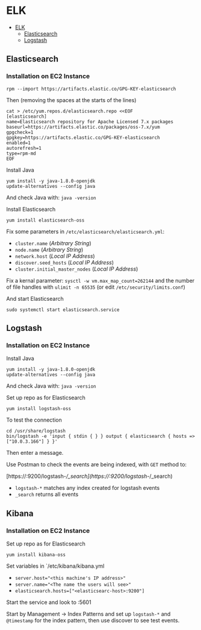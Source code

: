 # ELK

* [ELK](#ELK)
  * [Elasticsearch](#Elasticsearch)
  * [Logstash](#Logstash)



## Elasticsearch
### Installation on EC2 Instance

```
rpm --import https://artifacts.elastic.co/GPG-KEY-elasticsearch
```

Then (removing the spaces at the starts of the lines)

```
cat > /etc/yum.repos.d/elasticsearch.repo <<EOF
[elasticsearch]
name=Elasticsearch repository for Apache Licensed 7.x packages
baseurl=https://artifacts.elastic.co/packages/oss-7.x/yum
gpgcheck=1
gpgkey=https://artifacts.elastic.co/GPG-KEY-elasticsearch
enabled=1
autorefresh=1
type=rpm-md
EOF
```

Install Java

```
yum install -y java-1.8.0-openjdk
update-alternatives --config java
```

And check Java with: `java -version`

Install Elasticsearch
```
yum install elasticsearch-oss
```

Fix some parameters in `/etc/elasticsearch/elasticsearch.yml`:

* `cluster.name` (*Arbitrary String*)
* `node.name` (*Arbitrary String*)
* `network.host` (*Local IP Address*)
* `discover.seed_hosts` (*Local IP Address*)
* `cluster.initial_master_nodes` (*Local IP Address*)

Fix a kernal parameter: `sysctl -w vm.max_map_count=262144` and the number of file handles with `ulimit -n 65535` (or edit `/etc/security/limits.conf`)

And start Elasticsearch

```
sudo systemctl start elasticsearch.service
```

## Logstash
### Installation on EC2 Instance

Install Java

```
yum install -y java-1.8.0-openjdk
update-alternatives --config java
```

And check Java with: `java -version`

Set up repo as for Elasticsearch

```
yum install logstash-oss
```

To test the connection

```
cd /usr/share/logstash
bin/logstash -e 'input { stdin { } } output { elasticsearch { hosts => ["10.0.3.166"] } }'
```

Then enter a message.

Use Postman to check the events are being indexed, with `GET` method to:

[https://<IP Address>:9200/logstash-*/_search](https://<IP Address>:9200/logstash-*/_search)

* `logstash-*` matches any index created for logstash events
* `_search` returns all events

## Kibana
### Installation on EC2 Instance


Set up repo as for Elasticsearch

```
yum install kibana-oss
```

Set variables in `/etc/kibana/kibana.yml

* `server.host="<this machine's IP address>"`
* `server.name="<The name the users will see>"`
* `elasticsearch.hosts=["<elasticsearc-host>:9200"]`


Start the service and look to <IP-address>:5601

Start by Management -> Index Patterns and set up `logstash-*` and `@timestamp` for the index pattern, then use discover to see test events.

